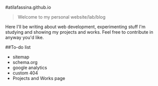 #atilafassina.github.io

>Welcome to my personal website/lab/blog

Here I'll be writing about web development, experimenting stuff I'm studying and showing my projects and works.
Feel free to contribute in anyway you'd like.

##To-do list

- sitemap
- schema.org
- google analytics
- custom 404
- Projects and Works page
